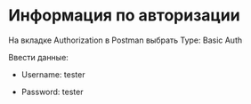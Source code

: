 Информация по авторизации
====

На вкладке Authorization в Postman выбрать Type: Basic Auth

Ввести данные:

- Username: tester

- Password: tester
